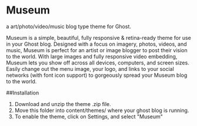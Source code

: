 # Museum

a art/photo/video/music blog type theme for Ghost.

Museum is a simple, beautiful, fully responsive & retina-ready theme
for use in your Ghost blog. Designed with a focus on imagery, photos,
videos, and music, Museum is perfect for an artist or image blogger
to post their vision to the world. With large images and fully responsive
video embedding, Museum lets you show off across all devices, computers,
and screen sizes. Easily change out the menu image, your logo, and links
to your social networks (with font icon support) to gorgeously spread
your Museum blog to the world.

##Installation

1. Download and unzip the theme .zip file.
2. Move this folder into content/themes/ where your ghost blog is running. 
3. To enable the theme, click on Settings, and select "Museum"
